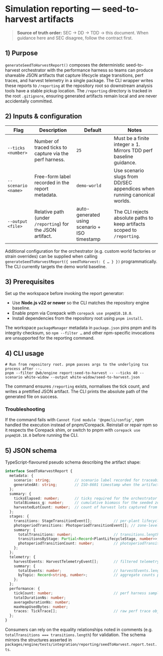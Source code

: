 # Simulation reporting — seed-to-harvest artifacts

> **Source of truth order:** SEC → DD → TDD → this document. When guidance here and SEC disagree, follow the contract first.

## 1) Purpose

`generateSeedToHarvestReport()` composes the deterministic seed-to-harvest orchestrator with the performance harness so teams can
produce shareable JSON artifacts that capture lifecycle stage transitions, perf traces, and harvest telemetry in a single
package. The CLI wrapper writes these reports to `/reporting` at the repository root so downstream analysis tools have a stable
pickup location. The `/reporting` directory is tracked in the root `.gitignore`, ensuring generated artifacts remain local and are
never accidentally committed.

## 2) Inputs & configuration

| Flag | Description | Default | Notes |
| ---- | ----------- | ------- | ----- |
| `--ticks <number>` | Number of traced ticks to capture via the perf harness. | `25` | Must be a finite integer ≥ 1. Mirrors TDD perf baseline guidance. |
| `--scenario <name>` | Free-form label recorded in the report metadata. | `demo-world` | Use scenario slugs from DD/SEC appendices when running canonical worlds. |
| `--output <file>` | Relative path (under `/reporting`) for the JSON artifact. | auto-generated using scenario + ISO timestamp | The CLI rejects absolute paths to keep artifacts scoped to `/reporting`. |

Additional configuration for the orchestrator (e.g. custom world factories or strain overrides) can be supplied when calling
`generateSeedToHarvestReport({ seedToHarvest: { … } })` programmatically. The CLI currently targets the demo world baseline.

## 3) Prerequisites

Set up the workspace before invoking the report generator:

- Use **Node.js v22 or newer** so the CLI matches the repository engine baseline.
- Enable pnpm via Corepack with `corepack use pnpm@10.18.0`.
- Install dependencies from the repository root using `pnpm install`.

The workspace `packageManager` metadata in `package.json` pins pnpm and its integrity checksum, so `npm --filter …` and other npm-specific invocations are unsupported for the reporting command.

## 4) CLI usage

```
# Run from repository root. pnpm passes args to the underlying tsx process after --.
pnpm --filter @wb/engine report:seed-to-harvest -- --ticks 40 --scenario white-widow --output white-widow/seed-to-harvest.json
```

The command ensures `/reporting` exists, normalises the tick count, and writes a prettified JSON artifact. The CLI prints the
absolute path of the generated file on success.

### Troubleshooting

If the command fails with `Cannot find module '@npmcli/config'`, npm handled the execution instead of pnpm/Corepack. Reinstall or repair npm so it respects the Corepack shim, or switch to pnpm with `corepack use pnpm@10.18.0` before running the CLI.

## 5) JSON schema

TypeScript-flavoured pseudo schema describing the artifact shape:

```ts
interface SeedToHarvestReport {
  metadata: {
    scenario: string;           // scenario label recorded for traceability
    generatedAt: string;        // ISO-8601 timestamp when the artifact was produced
  };
  summary: {
    ticksElapsed: number;       // ticks required for the orchestrator run
    totalBiomass_g: number;     // cumulative biomass for the seeded zone at completion
    harvestedLotCount: number;  // count of harvest lots captured from inventory
  };
  stages: {
    transitions: StageTransitionEvent[];          // per-plant lifecycle changes with tick + zone context
    photoperiodTransitions: PhotoperiodTransitionEvent[]; // zone-level light regime flips (veg → flower)
    summary: {
      totalTransitions: number;                   // transitions.length
      transitionsByStage: Partial<Record<PlantLifecycleStage, number>>; // counts grouped by target stage
      photoperiodTransitionCount: number;         // photoperiodTransitions.length
    };
  };
  telemetry: {
    harvestEvents: HarvestTelemetryEvent[];       // filtered telemetry bus events (harvest created)
    summary: {
      totalEvents: number;                        // harvestEvents.length
      byTopic: Record<string, number>;            // aggregate counts per telemetry topic
    };
  };
  performance: {
    tickCount: number;                            // perf harness sample size (matches CLI --ticks)
    totalDurationNs: number;
    averageDurationNs: number;
    maxHeapUsedBytes: number;
    traces: TickTrace[];                          // raw perf trace objects (see engine/trace.ts)
  };
}
```

Consumers can rely on the equality relationships noted in comments (e.g. `totalTransitions === transitions.length`) for
validation. The schema mirrors the structures asserted in `packages/engine/tests/integration/reporting/seedToHarvest.report.test.ts`.
